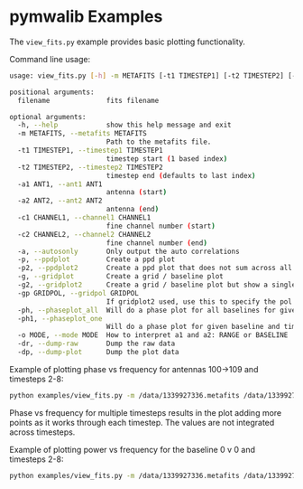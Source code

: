 # pymwalib Examples

The `view_fits.py` example provides basic plotting functionality.

Command line usage:

```bash
usage: view_fits.py [-h] -m METAFITS [-t1 TIMESTEP1] [-t2 TIMESTEP2] [-a1 ANT1] [-a2 ANT2] [-c1 CHANNEL1] [-c2 CHANNEL2] [-a] [-p] [-p2] [-g] [-g2] [-gp GRIDPOL] [-ph] [-ph1] -o MODE [-dr] [-dp] filename

positional arguments:
  filename              fits filename

optional arguments:
  -h, --help            show this help message and exit
  -m METAFITS, --metafits METAFITS
                        Path to the metafits file.
  -t1 TIMESTEP1, --timestep1 TIMESTEP1
                        timestep start (1 based index)
  -t2 TIMESTEP2, --timestep2 TIMESTEP2
                        timestep end (defaults to last index)
  -a1 ANT1, --ant1 ANT1
                        antenna (start)
  -a2 ANT2, --ant2 ANT2
                        antenna (end)
  -c1 CHANNEL1, --channel1 CHANNEL1
                        fine channel number (start)
  -c2 CHANNEL2, --channel2 CHANNEL2
                        fine channel number (end)
  -a, --autosonly       Only output the auto correlations
  -p, --ppdplot         Create a ppd plot
  -p2, --ppdplot2       Create a ppd plot that does not sum across all baselines. ie it plots all baselines
  -g, --gridplot        Create a grid / baseline plot
  -g2, --gridplot2      Create a grid / baseline plot but show a single pol (XX,XY,YX,YY) for each tile. Use gridpol to specify
  -gp GRIDPOL, --gridpol GRIDPOL
                        If gridplot2 used, use this to specify the pol. Default is 'XX'
  -ph, --phaseplot_all  Will do a phase plot for all baselines for given antennas and timesteps
  -ph1, --phaseplot_one
                        Will do a phase plot for given baseline and timesteps
  -o MODE, --mode MODE  How to interpret a1 and a2: RANGE or BASELINE
  -dr, --dump-raw       Dump the raw data
  -dp, --dump-plot      Dump the plot data
```

Example of plotting phase vs frequency for antennas 100->109 and timesteps 2-8:

```bash
python examples/view_fits.py -m /data/1339927336.metafits /data/1339927336_20220622100158_ch121_000.fits -a1 100 -a2 109 -t1 2 -t2 8 --mode=RANGE -ph
```

Phase vs frequency for multiple timesteps results in the plot adding more points as it works through each timestep. The values are not integrated across timesteps.

Example of plotting power vs frequency for the baseline 0 v 0 and timesteps 2-8:

```bash
python examples/view_fits.py -m /data/1339927336.metafits /data/1339927336_20220622100158_ch121_000.fits -a1 0 -a2 0 -t1 2 -t2 8 --mode=BASELINE -p
```
